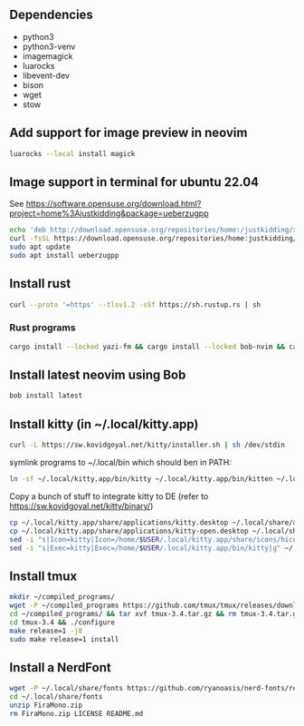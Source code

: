 ## Dependencies

- python3
- python3-venv
- imagemagick
- luarocks
- libevent-dev
- bison
- wget
- stow


## Add support for image preview in neovim
```sh
luarocks --local install magick
```

## Image support in terminal for ubuntu 22.04
See https://software.opensuse.org/download.html?project=home%3Ajustkidding&package=ueberzugpp
```sh
echo 'deb http://download.opensuse.org/repositories/home:/justkidding/xUbuntu_22.04/ /' | sudo tee /etc/apt/sources.list.d/home:justkidding.list
curl -fsSL https://download.opensuse.org/repositories/home:justkidding/xUbuntu_22.04/Release.key | gpg --dearmor | sudo tee /etc/apt/trusted.gpg.d/home_justkidding.gpg > /dev/null
sudo apt update
sudo apt install ueberzugpp
```

## Install rust
```sh
curl --proto '=https' --tlsv1.2 -sSf https://sh.rustup.rs | sh
```

### Rust programs
```sh
cargo install --locked yazi-fm && cargo install --locked bob-nvim && cargo install --locked starship && cargo install --locked zoxide
```

## Install latest neovim using Bob
```sh
bob install latest
```

## Install kitty (in ~/.local/kitty.app)
``` sh
curl -L https://sw.kovidgoyal.net/kitty/installer.sh | sh /dev/stdin
```

symlink programs to ~/.local/bin which should ben in PATH:

```sh
ln -sf ~/.local/kitty.app/bin/kitty ~/.local/kitty.app/bin/kitten ~/.local/bin/
```

Copy a bunch of stuff to integrate kitty to DE (refer to https://sw.kovidgoyal.net/kitty/binary/)
```sh
cp ~/.local/kitty.app/share/applications/kitty.desktop ~/.local/share/applications/
cp ~/.local/kitty.app/share/applications/kitty-open.desktop ~/.local/share/applications/
sed -i "s|Icon=kitty|Icon=/home/$USER/.local/kitty.app/share/icons/hicolor/256x256/apps/kitty.png|g" ~/.local/share/applications/kitty*.desktop
sed -i "s|Exec=kitty|Exec=/home/$USER/.local/kitty.app/bin/kitty|g" ~/.local/share/applications/kitty*.desktop
```

## Install tmux
```sh
mkdir ~/compiled_programs/
wget -P ~/compiled_programs https://github.com/tmux/tmux/releases/download/3.4/tmux-3.4.tar.gz
cd ~/compiled_programs/ && tar xvf tmux-3.4.tar.gz && rm tmux-3.4.tar.gz
cd tmux-3.4 && ./configure
make release=1 -j8
sudo make release=1 install
```
## Install a NerdFont

```sh
wget -P ~/.local/share/fonts https://github.com/ryanoasis/nerd-fonts/releases/download/v3.1.1/FiraMono.zip
cd ~/.local/share/fonts
unzip FiraMono.zip
rm FiraMono.zip LICENSE README.md
```
